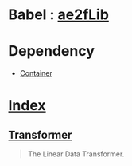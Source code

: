# Babel : [ae2fLib](https://github.com/yuisanae2f/ae2fLib)

# Dependency
- [Container](https://github.com/yuisanae2f/Container)

# [Index](./include/ae2fLib/Babel/)
## [Transformer](./include/ae2fLib/Babel/Transformer.md)
> The Linear Data Transformer.